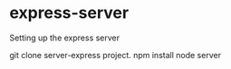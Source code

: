 # express-server
Setting up the express server

git clone server-express project.
npm install
node server
